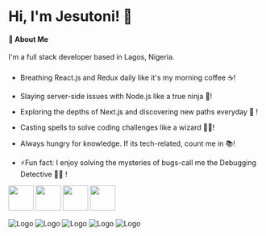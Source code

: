 
# Hi, I'm Jesutoni! 👋



#### 🚀 About Me
I'm a full stack developer based in Lagos, Nigeria.




###

-  Breathing React.js and Redux daily like it's my morning coffee ☕️!

-  Slaying server-side issues with Node.js like a true ninja  🥷!

- Exploring the depths of Next.js and discovering new paths everyday 🚀 !

- Casting spells to solve coding challenges like a wizard 🧙‍♂️!

- Always hungry for knowledge. If its tech-related, count me in 📚!

- ⚡Fun fact: I enjoy solving the mysteries of bugs-call me the Debugging Detective  🕵️‍♂️ !





<img src="https://www.pngitem.com/pimgs/m/24-241404_react-native-logo-svg-hd-png-download.png" width="50" height="50">
<img src="https://itguru.vn/blog/wp-content/uploads/2020/06/Express-JS-logo.jpg" width="50" height="50">
<img src="https://th.bing.com/th/id/R.2704804aaf6da27b888e4754cebcd43f?rik=aj8%2bwSFmKwLRkQ&pid=ImgRaw&r=0" width="50" height="50">
<img src="https://th.bing.com/th/id/OIP.0qThwGUlnULLAz8MTnN9QwHaHa?w=600&h=600&rs=1&pid=ImgDetMain" width="50" height="50">

![Logo](https://upload.wikimedia.org/wikipedia/commons/thumb/4/4c/Typescript_logo_2020.svg/1200px-Typescript_logo_2020.svg.png)
![Logo](https://www.kindpng.com/picc/m/385-3850482_mongodb-logo-png-transparent-png.png)
![Logo](https://th.bing.com/th/id/OIP.Tf4BFI6846neirVSebC0vAHaEi?rs=1&pid=ImgDetMain)
![Logo](https://images.squarespace-cdn.com/content/v1/60c9fbbe81a31a2e32a6a39d/1624471133484-2O1GWFL167I1E4PROARE/adobe+illustrator+logo)
![Logo](https://th.bing.com/th/id/OIP.6HkioLbJOD0HejwbXX82VgHaEK?rs=1&pid=ImgDetMain)
